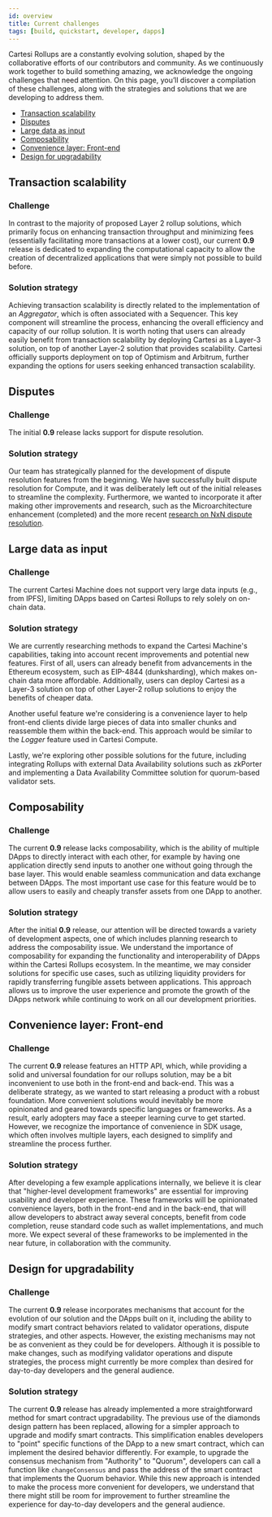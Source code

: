 ```yaml
---
id: overview
title: Current challenges
tags: [build, quickstart, developer, dapps]
---
```


Cartesi Rollups are a constantly evolving solution, shaped by the collaborative efforts of our contributors and community. As we continuously work together to build something amazing, we acknowledge the ongoing challenges that need attention. On this page, you’ll discover a compilation of these challenges, along with the strategies and solutions that we are developing to address them.

- [Transaction scalability](#transaction-scalability)
- [Disputes](#disputes)
- [Large data as input](#large-data-as-input)
- [Composability](#composability)
- [Convenience layer: Front-end](#convenience-layer-front-end)
- [Design for upgradability](#design-for-upgradability)

## Transaction scalability

### Challenge

In contrast to the majority of proposed Layer 2 rollup solutions, which primarily focus on enhancing transaction throughput and minimizing fees (essentially facilitating more transactions at a lower cost), our current **0.9** release is dedicated to expanding the computational capacity to allow the creation of decentralized applications that were simply not possible to build before.

### Solution strategy

Achieving transaction scalability is directly related to the implementation of an *Aggregator*, which is often associated with a Sequencer. This key component will streamline the process, enhancing the overall efficiency and capacity of our rollup solution. It is worth noting that users can already easily benefit from transaction scalability by deploying Cartesi as a Layer-3 solution, on top of another Layer-2 solution that provides scalability. Cartesi officially supports deployment on top of Optimism and Arbitrum, further expanding the options for users seeking enhanced transaction scalability.

## Disputes

### Challenge

The initial **0.9** release lacks support for dispute resolution.

### Solution strategy

Our team has strategically planned for the development of dispute resolution features from the beginning. We have successfully built dispute resolution for Compute, and it was deliberately left out of the initial releases to streamline the complexity. Furthermore, we wanted to incorporate it after making other improvements and research, such as the Microarchitecture enhancement (completed) and the more recent [research on NxN dispute resolution](https://arxiv.org/abs/2212.12439).

## Large data as input

### Challenge

The current Cartesi Machine does not support very large data inputs (e.g., from IPFS), limiting DApps based on Cartesi Rollups to rely solely on on-chain data.

### Solution strategy

We are currently researching methods to expand the Cartesi Machine's capabilities, taking into account recent improvements and potential new features. First of all, users can already benefit from advancements in the Ethereum ecosystem, such as EIP-4844 (dunksharding), which makes on-chain data more affordable. Additionally, users can deploy Cartesi as a Layer-3 solution on top of other Layer-2 rollup solutions to enjoy the benefits of cheaper data.

Another useful feature we're considering is a convenience layer to help front-end clients divide large pieces of data into smaller chunks and reassemble them within the back-end. This approach would be similar to the *Logger* feature used in Cartesi Compute.

Lastly, we're exploring other possible solutions for the future, including integrating Rollups with external Data Availability solutions such as zkPorter and implementing a Data Availability Committee solution for quorum-based validator sets.

## Composability

### Challenge

The current **0.9** release lacks composability, which is the ability of multiple DApps to directly interact with each other, for example by having one application directly send inputs to another one without going through the base layer. This would enable seamless communication and data exchange between DApps. The most important use case for this feature would be to allow users to easily and cheaply transfer assets from one DApp to another. 

### Solution strategy

After the initial **0.9** release, our attention will be directed towards a variety of development aspects, one of which includes planning research to address the composability issue. We understand the importance of composability for expanding the functionality and interoperability of DApps within the Cartesi Rollups ecosystem. In the meantime, we may consider solutions for specific use cases, such as utilizing liquidity providers for rapidly transferring fungible assets between applications. This approach allows us to improve the user experience and promote the growth of the DApps network while continuing to work on all our development priorities.

## Convenience layer: Front-end

### Challenge

The current **0.9** release features an HTTP API, which, while providing a solid and universal foundation for our rollups solution, may be a bit inconvenient to use both in the front-end and back-end. This was a deliberate strategy, as we wanted to start releasing a product with a robust foundation. More convenient solutions would inevitably be more opinionated and geared towards specific languages or frameworks. As a result, early adopters may face a steeper learning curve to get started. However, we recognize the importance of convenience in SDK usage, which often involves multiple layers, each designed to simplify and streamline the process further.

### Solution strategy

After developing a few example applications internally, we believe it is clear that "higher-level development frameworks" are essential for improving usability and developer experience. These frameworks will be opinionated convenience layers, both in the front-end and in the back-end, that will allow developers to abstract away several concepts, benefit from code completion, reuse standard code such as wallet implementations, and much more. We expect several of these frameworks to be implemented in the near future, in collaboration with the community.

## Design for upgradability

### Challenge

The current **0.9** release incorporates mechanisms that account for the evolution of our solution and the DApps built on it, including the ability to modify smart contract behaviors related to validator operations, dispute strategies, and other aspects. However, the existing mechanisms may not be as convenient as they could be for developers. Although it is possible to make changes, such as modifying validator operations and dispute strategies, the process might currently be more complex than desired for day-to-day developers and the general audience. 

### Solution strategy

The current **0.9** release has already implemented a more straightforward method for smart contract upgradability. The previous use of the diamonds design pattern has been replaced, allowing for a simpler approach to upgrade and modify smart contracts. This simplification enables developers to "point" specific functions of the DApp to a new smart contract, which can implement the desired behavior differently. For example, to upgrade the consensus mechanism from "Authority" to "Quorum", developers can call a function like `changeConsensus` and pass the address of the smart contract that implements the Quorum behavior. While this new approach is intended to make the process more convenient for developers, we understand that there might still be room for improvement to further streamline the experience for day-to-day developers and the general audience.
